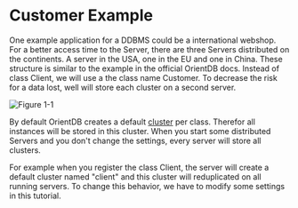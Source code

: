 # Customer Example
One example application for a DDBMS could be a international webshop. For a better access time to the Server, there are three Servers distributed on the continents. A server in the USA, one in the EU and one in China.
These structure is similar to the example in the official OrientDB docs. Instead of class Client, we will use a the class name Customer.
To decrease the risk for a data lost, well will store each cluster on a second server.



![Figure 1-1](https://github.com/pilleatus/orientdb-tutorial-distributed-database/blob/master/gitbook/images/schema.png?raw=true)

By default OrientDB creates a default [cluster](http://orientdb.com/docs/last/Tutorial-Clusters.html) per class. Therefor all instances will be stored in this cluster. When you start some distributed Servers and you don't change the settings, every server will store all clusters.

For example when you register the class Client, the server will create a default cluster named "client" and this cluster will reduplicated on all running servers. To change this behavior, we have to modify some settings in this tutorial.


